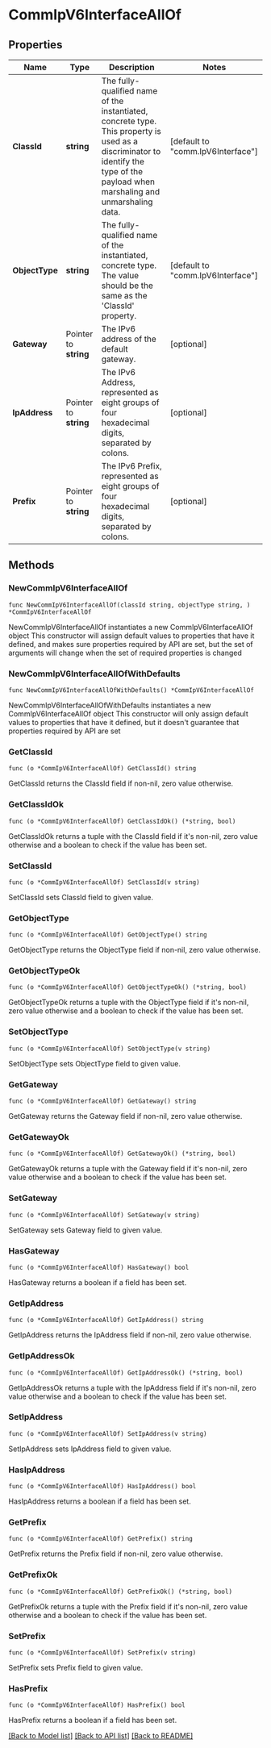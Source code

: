 # CommIpV6InterfaceAllOf

## Properties

Name | Type | Description | Notes
------------ | ------------- | ------------- | -------------
**ClassId** | **string** | The fully-qualified name of the instantiated, concrete type. This property is used as a discriminator to identify the type of the payload when marshaling and unmarshaling data. | [default to "comm.IpV6Interface"]
**ObjectType** | **string** | The fully-qualified name of the instantiated, concrete type. The value should be the same as the &#39;ClassId&#39; property. | [default to "comm.IpV6Interface"]
**Gateway** | Pointer to **string** | The IPv6 address of the default gateway. | [optional] 
**IpAddress** | Pointer to **string** | The IPv6 Address, represented as eight groups of four hexadecimal digits, separated by colons. | [optional] 
**Prefix** | Pointer to **string** | The IPv6 Prefix, represented as eight groups of four hexadecimal digits, separated by colons. | [optional] 

## Methods

### NewCommIpV6InterfaceAllOf

`func NewCommIpV6InterfaceAllOf(classId string, objectType string, ) *CommIpV6InterfaceAllOf`

NewCommIpV6InterfaceAllOf instantiates a new CommIpV6InterfaceAllOf object
This constructor will assign default values to properties that have it defined,
and makes sure properties required by API are set, but the set of arguments
will change when the set of required properties is changed

### NewCommIpV6InterfaceAllOfWithDefaults

`func NewCommIpV6InterfaceAllOfWithDefaults() *CommIpV6InterfaceAllOf`

NewCommIpV6InterfaceAllOfWithDefaults instantiates a new CommIpV6InterfaceAllOf object
This constructor will only assign default values to properties that have it defined,
but it doesn't guarantee that properties required by API are set

### GetClassId

`func (o *CommIpV6InterfaceAllOf) GetClassId() string`

GetClassId returns the ClassId field if non-nil, zero value otherwise.

### GetClassIdOk

`func (o *CommIpV6InterfaceAllOf) GetClassIdOk() (*string, bool)`

GetClassIdOk returns a tuple with the ClassId field if it's non-nil, zero value otherwise
and a boolean to check if the value has been set.

### SetClassId

`func (o *CommIpV6InterfaceAllOf) SetClassId(v string)`

SetClassId sets ClassId field to given value.


### GetObjectType

`func (o *CommIpV6InterfaceAllOf) GetObjectType() string`

GetObjectType returns the ObjectType field if non-nil, zero value otherwise.

### GetObjectTypeOk

`func (o *CommIpV6InterfaceAllOf) GetObjectTypeOk() (*string, bool)`

GetObjectTypeOk returns a tuple with the ObjectType field if it's non-nil, zero value otherwise
and a boolean to check if the value has been set.

### SetObjectType

`func (o *CommIpV6InterfaceAllOf) SetObjectType(v string)`

SetObjectType sets ObjectType field to given value.


### GetGateway

`func (o *CommIpV6InterfaceAllOf) GetGateway() string`

GetGateway returns the Gateway field if non-nil, zero value otherwise.

### GetGatewayOk

`func (o *CommIpV6InterfaceAllOf) GetGatewayOk() (*string, bool)`

GetGatewayOk returns a tuple with the Gateway field if it's non-nil, zero value otherwise
and a boolean to check if the value has been set.

### SetGateway

`func (o *CommIpV6InterfaceAllOf) SetGateway(v string)`

SetGateway sets Gateway field to given value.

### HasGateway

`func (o *CommIpV6InterfaceAllOf) HasGateway() bool`

HasGateway returns a boolean if a field has been set.

### GetIpAddress

`func (o *CommIpV6InterfaceAllOf) GetIpAddress() string`

GetIpAddress returns the IpAddress field if non-nil, zero value otherwise.

### GetIpAddressOk

`func (o *CommIpV6InterfaceAllOf) GetIpAddressOk() (*string, bool)`

GetIpAddressOk returns a tuple with the IpAddress field if it's non-nil, zero value otherwise
and a boolean to check if the value has been set.

### SetIpAddress

`func (o *CommIpV6InterfaceAllOf) SetIpAddress(v string)`

SetIpAddress sets IpAddress field to given value.

### HasIpAddress

`func (o *CommIpV6InterfaceAllOf) HasIpAddress() bool`

HasIpAddress returns a boolean if a field has been set.

### GetPrefix

`func (o *CommIpV6InterfaceAllOf) GetPrefix() string`

GetPrefix returns the Prefix field if non-nil, zero value otherwise.

### GetPrefixOk

`func (o *CommIpV6InterfaceAllOf) GetPrefixOk() (*string, bool)`

GetPrefixOk returns a tuple with the Prefix field if it's non-nil, zero value otherwise
and a boolean to check if the value has been set.

### SetPrefix

`func (o *CommIpV6InterfaceAllOf) SetPrefix(v string)`

SetPrefix sets Prefix field to given value.

### HasPrefix

`func (o *CommIpV6InterfaceAllOf) HasPrefix() bool`

HasPrefix returns a boolean if a field has been set.


[[Back to Model list]](../README.md#documentation-for-models) [[Back to API list]](../README.md#documentation-for-api-endpoints) [[Back to README]](../README.md)


